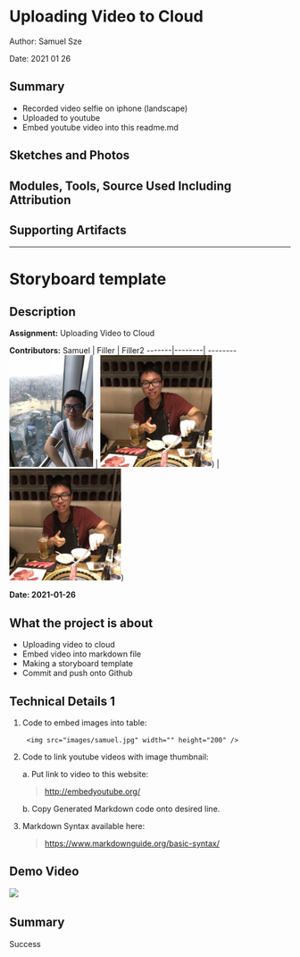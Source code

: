 #  Uploading Video to Cloud

Author: Samuel Sze

Date: 2021 01 26

## Summary
* Recorded video selfie on iphone (landscape)
* Uploaded to youtube 
* Embed youtube video into this readme.md

## Sketches and Photos


## Modules, Tools, Source Used Including Attribution


## Supporting Artifacts


-------------------------------------------

# Storyboard template

## Description
**Assignment:** Uploading Video to Cloud

**Contributors:**
Samuel | Filler | Filler2
-------|--------| --------
<img src="images/samuel.jpg" width="" height="200" /> | <img src="images/filler.jpg" width="" height = "200" />) | <img src="images/filler.jpg" width="" height = "200" />)

**Date: 2021-01-26**

## What the project is about
* Uploading video to cloud
* Embed video into markdown file
* Making a storyboard template
* Commit and push onto Github

## Technical Details 1 
1. Code to embed images into table:

        <img src="images/samuel.jpg" width="" height="200" /> 

2. Code to link youtube videos with image thumbnail:
    
    a. Put link to video to this website:
    > http://embedyoutube.org/
    
    b. Copy Generated Markdown code onto desired line. 

3. Markdown Syntax available here:
    > https://www.markdownguide.org/basic-syntax/

## Demo Video
<!-- blank line -->
[![](http://img.youtube.com/vi/8BQdS-9xwYE/0.jpg)](http://www.youtube.com/watch?v=8BQdS-9xwYE "Quest 0 Skill 4 Video Selfie")
<!-- blank line -->

## Summary
Success